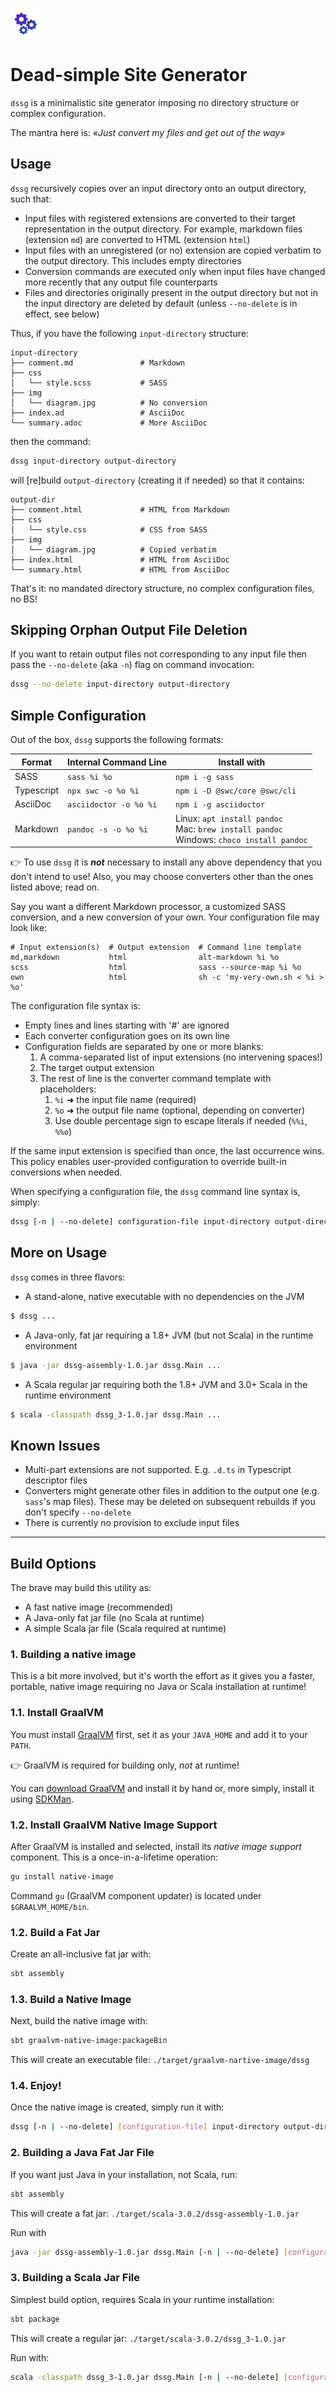 ![dssg](src/test/resources/logo.png)

# Dead-simple Site Generator

`dssg` is a minimalistic site generator imposing no directory structure or complex configuration.

The mantra here is: _«Just convert my files and get out of the way»_

## Usage

`dssg` recursively copies over an input directory onto an output directory, such that:

- Input files with registered extensions are converted to their target representation in the output directory. For
  example, markdown files  (extension `md`) are converted to HTML (extension `html`)
- Input files with an unregistered (or no) extension are copied verbatim to the output directory. This includes empty
  directories
- Conversion commands are executed only when input files have changed more recently that any output file counterparts
- Files and directories originally present in the output directory but not in the input directory are deleted by default (unless `--no-delete` is in effect, see below)

Thus, if you have the following `input-directory` structure:

```
input-directory
├── comment.md               # Markdown
├── css
│   └── style.scss           # SASS
├── img
│   └── diagram.jpg          # No conversion
├── index.ad                 # AsciiDoc
└── summary.adoc             # More AsciiDoc
```

then the command:

```bash
dssg input-directory output-directory
```

will [re]build `output-directory` (creating it if needed) so that it contains:

```
output-dir
├── comment.html             # HTML from Markdown
├── css
│   └── style.css            # CSS from SASS
├── img
│   └── diagram.jpg          # Copied verbatim
├── index.html               # HTML from AsciiDoc
└── summary.html             # HTML from AsciiDoc
```

That's it: no mandated directory structure, no complex configuration files, no BS!

## Skipping Orphan Output File Deletion

If you want to retain output files not corresponding to any input file then pass the `--no-delete` (aka `-n`) flag 
on command invocation:

```bash
dssg --no-delete input-directory output-directory
```

## Simple Configuration

Out of the box, `dssg` supports the following formats:

| Format | Internal Command Line | Install with |
| ------ | --------------------- | ------------ |
| SASS  | `sass %i %o`  | `npm i -g sass` |
| Typescript | `npx swc -o %o %i` | `npm i -D @swc/core @swc/cli` |
| AsciiDoc | `asciidoctor -o %o %i` | `npm i -g asciidoctor` |
| Markdown | `pandoc -s -o %o %i` | Linux: `apt install pandoc` <br>Mac: `brew install pandoc` <br>Windows: `choco install pandoc` |

👉 To use `dssg` it is _**not**_ necessary to install any above dependency that you don't intend to use! Also, you may
choose converters other than the ones listed above; read on.

Say you want a different Markdown processor, a customized SASS conversion, and a new conversion of your own. Your configuration file may look like:

```
# Input extension(s)  # Output extension  # Command line template
md,markdown           html                alt-markdown %i %o
scss                  html                sass --source-map %i %o
own                   html                sh -c 'my-very-own.sh < %i > %o'
```

The configuration file syntax is:

- Empty lines and lines starting with '#' are ignored
- Each converter configuration goes on its own line
- Configuration fields are separated by one or more blanks:
  1. A comma-separated list of input extensions (no intervening spaces!)
  2. The target output extension
  3. The rest of line is the converter command template with placeholders:
     1. `%i` ➜ the input file name (required)
     2. `%o` ➜ the output file name (optional, depending on converter)
     3. Use double percentage sign to escape literals if needed (`%%i`, `%%o`)

If the same input extension is specified than once, the last occurrence wins. This policy enables user-provided 
configuration to override built-in conversions when needed.

When specifying a configuration file, the `dssg` command line syntax is, simply:

```bash
dssg [-n | --no-delete] configuration-file input-directory output-directory
```

## More on Usage

`dssg` comes in three flavors:

- A stand-alone, native executable with no dependencies on the JVM

```bash
$ dssg ...
```

- A Java-only, fat jar requiring a 1.8+ JVM  (but not Scala) in the runtime environment

```bash
$ java -jar dssg-assembly-1.0.jar dssg.Main ...
```

- A Scala regular jar requiring both the 1.8+ JVM and 3.0+ Scala in the runtime environment

```bash
$ scala -classpath dssg_3-1.0.jar dssg.Main ...
```

## Known Issues

- Multi-part extensions are not supported. E.g. `.d.ts` in Typescript descriptor files
- Converters might generate other files in addition to the output one (e.g. `sass`'s map files). These may be deleted on
subsequent rebuilds if you don't specify `--no-delete`
- There is currently no provision to exclude input files

___

## Build Options

The brave may build this utility as:

- A fast native image (recommended)
- A Java-only fat jar file (no Scala at runtime)
- A simple Scala jar file (Scala required at runtime)

### 1. Building a native image

This is a bit more involved, but it's worth the effort as it gives you a faster, portable, native image requiring no
Java or Scala installation at runtime!

### 1.1. Install GraalVM

You must install [GraalVM](https://www.graalvm.org) first, set it as your `JAVA_HOME` and add it to your `PATH`.

👉 GraalVM is required for building only, _not_ at runtime!

You can [download GraalVM](https://www.graalvm.org/downloads/) and install it by hand or, more simply, install it using
[SDKMan](https://sdkman.io).

### 1.2. Install GraalVM Native Image Support

After GraalVM is installed and selected, install its _native image support_ component. This is a once-in-a-lifetime
operation:

```bash
gu install native-image
```

Command `gu` (GraalVM component updater) is located under `$GRAALVM_HOME/bin`.

### 1.2. Build a Fat Jar

Create an all-inclusive fat jar with:

```bash
sbt assembly
```

### 1.3. Build a Native Image

Next, build the native image with:

```bash
sbt graalvm-native-image:packageBin
```

This will create an executable file: `./target/graalvm-nartive-image/dssg`

### 1.4. Enjoy!

Once the native image is created, simply run it with:

```bash
dssg [-n | --no-delete] [configuration-file] input-directory output-directory
```

### 2. Building a Java Fat Jar File

If you want just Java in your installation, not Scala, run:

```bash
sbt assembly
```

This will create a fat jar: `./target/scala-3.0.2/dssg-assembly-1.0.jar`

Run with

```bash
java -jar dssg-assembly-1.0.jar dssg.Main [-n | --no-delete] [configuration-file] input-directory output-directory
```

### 3. Building a Scala Jar File

Simplest build option, requires Scala in your runtime installation:

```bash
sbt package
```

This will create a regular jar: `./target/scala-3.0.2/dssg_3-1.0.jar`

Run with:

```bash
scala -classpath dssg_3-1.0.jar dssg.Main [-n | --no-delete] [configuration-file] input-directory output-directory
```
